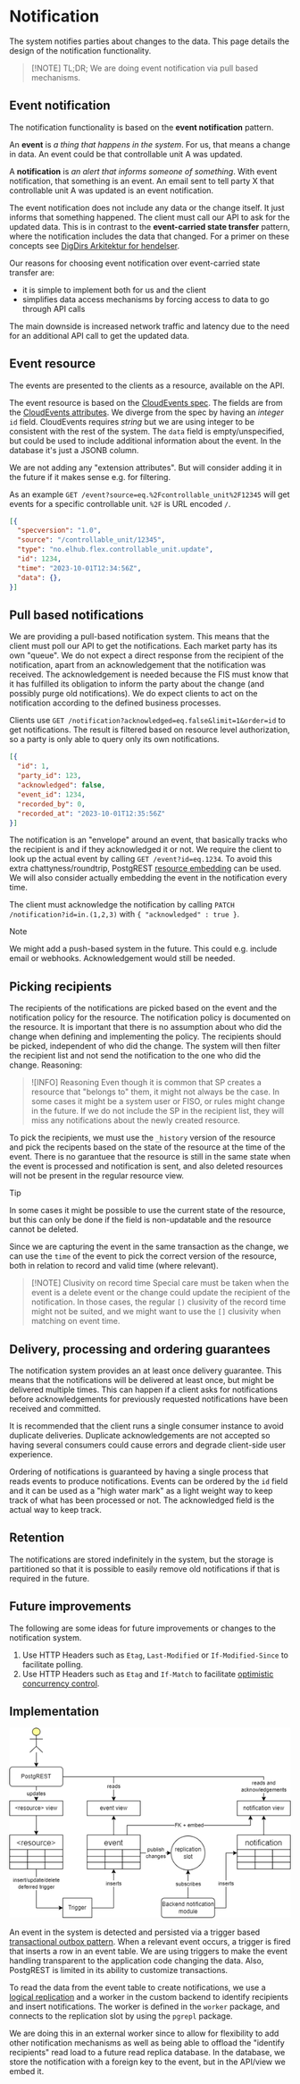 # Notification

The system notifies parties about changes to the data. This page details the
design of the notification functionality.

> [!NOTE] TL;DR;
> We are doing event notification via pull based mechanisms.

## Event notification

The notification functionality is based on the **event notification** pattern.

An **event** is *a thing that happens in the system*. For us, that means a
change in data. An event could be that controllable unit A was updated.

A **notification** is *an alert that informs someone of something*. With event
notification, that something is an event. An email sent to tell party X that
controllable unit A was updated is an event notification.

The event notification does not include any data or the change itself. It just
informs that something happened. The client must call our API to ask for the
updated data. This is in contrast to the **event-carried state transfer**
pattern, where the notification includes the data that changed. For a primer on
these concepts see
[DigDirs Arkitektur for hendelser](https://www.digdir.no/digital-samhandling/arkitektur-hendelser-i-felles-okosystem/4692).

Our reasons for choosing event notification over event-carried state transfer are:

- it is simple to implement both for us and the client
- simplifies data access mechanisms by forcing access to data to go through API calls

The main downside is increased network traffic and latency due to the need for an
additional API call to get the updated data.

## Event resource

The events are presented to the clients as a resource, available on the API.

The event resource is based on the
[CloudEvents spec](https://github.com/cloudevents/spec/blob/main/cloudevents/primer.md).
The fields are from the
[CloudEvents attributes](https://github.com/cloudevents/spec/blob/v1.0.2/cloudevents/spec.md#required-attributes).
We diverge from the spec by having an *integer* `id` field. CloudEvents requires
*string* but we are using integer to be consistent with the rest of the system.
The `data` field is empty/unspecified, but could be used to include additional
information about the event. In the database it's just a JSONB column.

We are not adding any "extension attributes". But will consider adding it in the
future if it makes sense e.g. for filtering.

As an example `GET /event?source=eq.%2Fcontrollable_unit%2F12345`
will get events for a specific controllable unit. `%2F` is URL encoded `/`.

```json
[{
  "specversion": "1.0",
  "source": "/controllable_unit/12345",
  "type": "no.elhub.flex.controllable_unit.update",
  "id": 1234,
  "time": "2023-10-01T12:34:56Z",
  "data": {},
}]
```

## Pull based notifications

We are providing a pull-based notification system. This means that the client
must poll our API to get the notifications. Each market party has its own
"queue". We do not expect a direct response from the recipient of the
notification, apart from an acknowledgement that the notification was received.
The acknowledgement is needed because the FIS must know that it has fulfilled
its obligation to inform the party about the change (and possibly purge old
notifications). We do expect clients to act on the notification according to the
defined business processes.

Clients use `GET /notification?acknowledged=eq.false&limit=1&order=id` to get
notifications. The result is filtered based on resource level authorization, so
a party is only able to query only its own notifications.

```json
[{
  "id": 1,
  "party_id": 123,
  "acknowledged": false,
  "event_id": 1234,
  "recorded_by": 0,
  "recorded_at": "2023-10-01T12:35:56Z"
}]
```

The notification is an "envelope" around an event, that basically tracks who the
recipient is and if they acknowledged it or not. We require the client to look
up the actual event by calling `GET /event?id=eq.1234`. To avoid this extra
chattyness/roundtrip, PostgREST
[resource embedding](https://docs.postgrest.org/en/latest/references/api/resource_embedding.html)
can be used. We will also consider actually embedding the event in the
notification every time.

The client must acknowledge the notification by calling
`PATCH /notification?id=in.(1,2,3)` with `{ "acknowledged" : true }`.

> [!NOTE]
> We might add a push-based system in the future. This could e.g. include email or
> webhooks. Acknowledgement would still be needed.

## Picking recipients

The recipients of the notifications are picked based on the event and the
notification policy for the resource. The notification policy is documented on
the resource. It is important that there is no assumption about who did the
change when defining and implementing the policy. The recipients should be
picked, independent of who did the change. The system will then filter the
recipient list and not send the notification to the one who did the change.
Reasoning:

> ![INFO] Reasoning
> Even though it is common that SP creates a resource that "belongs to" them, it
> might not always be the case. In some cases it might be a system user or FISO,
> or rules might change in the future. If we do not include the SP in the
> recipient list, they will miss any notifications about the newly created
> resource.

To pick the recipients, we must use the `_history` version of the resource and
pick the recipents based on the state of the resource at the time of the event.
There is no garantuee that the resource is still in the same state when the
event is processed and notification is sent, and also deleted resources will not
be present in the regular resource view.

> [!TIP]
> In some cases it might be possible to use the current state of the
> resource, but this can only be done if the field is non-updatable and the
> resource cannot be deleted.

Since we are capturing the event in the same transaction as the change, we can
use the `time` of the event to pick the correct version of the resource, both in
relation to record and valid time (where relevant).

> [!NOTE] Clusivity on record time
> Special care must be taken when the event is a delete event or the change
> could update the recipient of the notification. In those cases, the regular
> `[)` clusivity of the record time might not be suited, and we might want to
> use the `[]` clusivity when matching on event time.

## Delivery, processing and ordering guarantees

The notification system provides an at least once delivery guarantee. This means
that the notifications will be delivered at least once, but might be delivered
multiple times. This can happen if a client asks for notifications before
acknowledgements for previously requested notifications have been received
and committed.

It is recommended that the client runs a single consumer instance to avoid
duplicate deliveries. Duplicate acknowledgements are not accepted so having
several consumers could cause errors and degrade client-side user experience.

Ordering of notifications is guaranteed by having a single process that reads
events to produce notifications. Events can be ordered by the `id` field and it
can be used as a "high water mark" as a light weight way to keep track of what
has been processed or not. The acknowledged field is the actual way to keep
track.

## Retention

The notifications are stored indefinitely in the system, but the storage is
partitioned so that it is possible to easily remove old notifications if that is
required in the future.

## Future improvements

The following are some ideas for future improvements or changes to the
notification system.

1. Use HTTP Headers such as `Etag`, `Last-Modified` or `If-Modified-Since` to
   facilitate polling.
2. Use HTTP Headers such as `Etag` and `If-Match` to facilitate [optimistic
   concurrency control](https://blog.4psa.com/rest-best-practices-managing-concurrent-updates/).

## Implementation

![Notification](diagrams/notification.drawio.png)

An event in the system is detected and persisted via a trigger based
[transactional outbox pattern](https://microservices.io/patterns/data/transactional-outbox.html).
When a relevant event occurs, a trigger is fired that inserts a row in an event
table. We are using triggers to make the event handling transparent to the
application code changing the data. Also, PostgREST is limited in its ability to
customize transactions.

To read the data from the event table to create notifications, we use a
[logical replication](https://www.postgresql.org/docs/current/logical-replication.html)
and a worker in the custom backend to identify recipients and insert
notifications. The worker is defined in the `worker` package, and connects to
the replication slot by using the `pgrepl` package.

We are doing this in an external worker since to allow for
flexibility to add other notification mechanisms as well as being able to
offload the "identify recipients" read load to a future read replica database.
In the database, we store the notification with a foreign key to the event, but
in the API/view we embed it.
